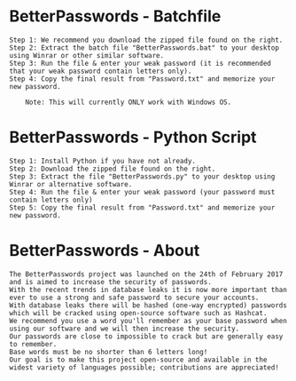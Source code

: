 ﻿# BetterPasswords - Batchfile
	Step 1: We recommend you download the zipped file found on the right.
	Step 2: Extract the batch file "BetterPasswords.bat" to your desktop using Winrar or other similar software.
	Step 3: Run the file & enter your weak password (it is recommended that your weak password contain letters only).
	Step 4: Copy the final result from "Password.txt" and memorize your new password.

		Note: This will currently ONLY work with Windows OS.

# BetterPasswords - Python Script

	Step 1: Install Python if you have not already.
	Step 2: Download the zipped file found on the right.
	Step 3: Extract the file "BetterPasswords.py" to your desktop using Winrar or alternative software.
	Step 4: Run the file & enter your weak password (your password must contain letters only)
	Step 5: Copy the final result from "Password.txt" and memorize your new password.

# BetterPasswords - About

	The BetterPasswords project was launched on the 24th of February 2017 and is aimed to increase the security of passwords.
	With the recent trends in database leaks it is now more important than ever to use a strong and safe password to secure your accounts.
	With database leaks there will be hashed (one-way encrypted) passwords which will be cracked using open-source software such as Hashcat.
	We recommend you use a word you'll remember as your base password when using our software and we will then increase the security.
	Our passwords are close to impossible to crack but are generally easy to remember.
	Base words must be no shorter than 6 letters long!
	Our goal is to make this project open-source and available in the widest variety of languages possible; contributions are appreciated!

